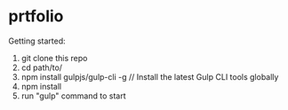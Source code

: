 # prtfolio

Getting started:

1. git clone this repo
2. cd path/to/
3. npm install gulpjs/gulp-cli -g  // Install the latest Gulp CLI tools globally
4. npm install
5. run "gulp" command to start